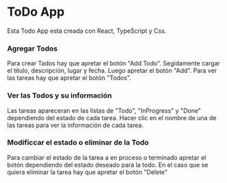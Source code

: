 # ToDo App

Esta Todo App esta creada con React, TypeScript y Css.

### Agregar Todos

Para crear Tados hay que apretar el botón "Add Todo". Segidamente cargar el titulo, descripción, lugar y fecha. Luego apretar el botón "Add".
Para ver las tareas hay que apretar el botón "Todos".

### Ver las Todos y su información

Las tareas apareceran en las listas de "Todo", "InProgress" y "Done" dependiendo del estado de cada tarea. Hacer clic en el nombre de una de las tareas para ver la información de cada tarea.

### Modificcar el estado o eliminar de la Todo

Para cambiar el estado de la tarea a en proceso o terminado apretar el botón dependiendo del estado deseado para la todo. En el caso que se quiera eliminar la tarea hay que apretar el botón "Delete"

